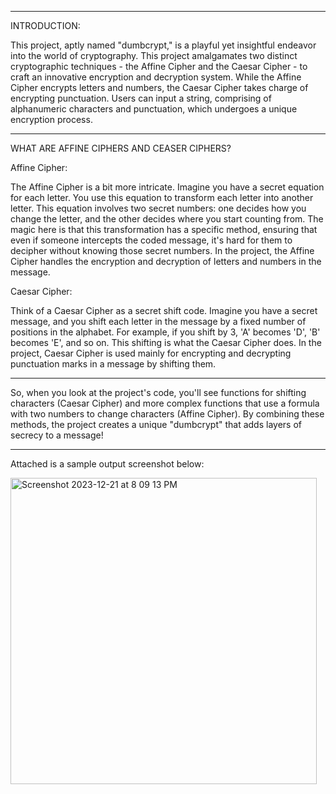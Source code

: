------------------------------------------------------------------------------------------------------------------------------------------------------------------------------------------------------------
INTRODUCTION:

This project, aptly named "dumbcrypt," is a playful yet insightful endeavor into the world of cryptography. 
This project amalgamates two distinct cryptographic techniques - the Affine Cipher and the Caesar Cipher - to craft an
innovative encryption and decryption system. While the Affine Cipher encrypts letters and numbers, the Caesar Cipher takes 
charge of encrypting punctuation. Users can input a string, comprising of alphanumeric characters and punctuation, 
which undergoes a unique encryption process.

------------------------------------------------------------------------------------------------------------------------------------------------------------------------------------------------------------

WHAT ARE AFFINE CIPHERS AND CEASER CIPHERS?

Affine Cipher:

The Affine Cipher is a bit more intricate. Imagine you have a secret equation for each letter. You use this equation to transform each letter 
into another letter. This equation involves two secret numbers: one decides how you change the letter, and the other decides where you start counting from.
The magic here is that this transformation has a specific method, ensuring that even if someone intercepts the coded message, it's hard for them to decipher
without knowing those secret numbers. In the project, the Affine Cipher handles the encryption and decryption of letters and numbers in the message.

Caesar Cipher:

Think of a Caesar Cipher as a secret shift code. Imagine you have a secret message, and you shift each letter in the message by a fixed number of positions
in the alphabet. For example, if you shift by 3, 'A' becomes 'D', 'B' becomes 'E', and so on. This shifting is what the Caesar Cipher does. In the project, 
Caesar Cipher is used mainly for encrypting and decrypting punctuation marks in a message by shifting them.

------------------------------------------------------------------------------------------------------------------------------------------------------------------------------------------------------------
So, when you look at the project's code, you'll see functions for shifting characters (Caesar Cipher) and more complex functions that use a formula with
two numbers to change characters (Affine Cipher). By combining these methods, the project creates a unique "dumbcrypt" that adds layers of secrecy to a message!

------------------------------------------------------------------------------------------------------------------------------------------------------------------------------------------------------------
Attached is a sample output screenshot below:


<img width="490" alt="Screenshot 2023-12-21 at 8 09 13 PM" src="https://github.com/yashikaadesai/Encryp-decrypt-/assets/143465326/6ca77920-52d1-4b6a-b26b-1e4a6491462c">
